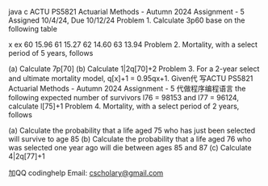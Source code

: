 java c ACTU PS5821 Actuarial Methods - Autumn 2024 Assignment - 5 Assigned 10/4/24, Due 10/12/24 Problem 1. Calculate 3p60 base on the following table

x ex 60 15.96 61 15.27 62 14.60 63 13.94 Problem 2. Mortality, with a select period of 5 years, follows

(a) Calculate 7p[70] (b) Calculate 1|2q[70]+2 Problem 3. For a 2-year select and ultimate mortality model, q[x]+1 = 0.95qx+1. Given代 写ACTU PS5821 Actuarial Methods - Autumn 2024 Assignment - 5 代做程序编程语言 the following expected number of survivors l76 = 98153 and l77 = 96124, calculate l[75]+1 Problem 4. Mortality, with a select period of 2 years, follows

(a) Calculate the probability that a life aged 75 who has just been selected will survive to age 85 (b) Calculate the probability that a life aged 76 who was selected one year ago will die between ages 85 and 87 (c) Calculate 4|2q[77]+1

加QQ codinghelp Email: cscholary@gmail.com
